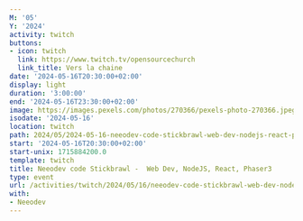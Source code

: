 ```yaml
---
M: '05'
Y: '2024'
activity: twitch
buttons:
- icon: twitch
  link: https://www.twitch.tv/opensourcechurch
  link_title: Vers la chaine
date: '2024-05-16T20:30:00+02:00'
display: light
duration: '3:00:00'
end: '2024-05-16T23:30:00+02:00'
image: https://images.pexels.com/photos/270366/pexels-photo-270366.jpeg
isodate: '2024-05-16'
location: twitch
path: 2024/05/2024-05-16-neeodev-code-stickbrawl-web-dev-nodejs-react-phaser3.md
start: '2024-05-16T20:30:00+02:00'
start-unix: 1715884200.0
template: twitch
title: Neeodev code Stickbrawl -  Web Dev, NodeJS, React, Phaser3
type: event
url: /activities/twitch/2024/05/16/neeodev-code-stickbrawl-web-dev-nodejs-react-phaser3
with:
- Neeodev
---
```

